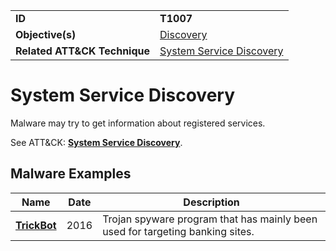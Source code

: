 |||
|---------|------------------------|
|**ID**|**T1007**|
|**Objective(s)**|[Discovery](https://github.com/MBCProject/mbc-markdown/tree/master/discovery)|
|**Related ATT&CK Technique**|[System Service Discovery](https://attack.mitre.org/techniques/T1007)|


System Service Discovery
========================
Malware may try to get information about registered services. 

See ATT&CK: [**System Service Discovery**](https://attack.mitre.org/techniques/T1007).

Malware Examples
----------------
|Name|Date|Description|
|-----------------------------|-----------|-----------------------------|
|[**TrickBot**](https://github.com/MBCProject/mbc-markdown/tree/master/xample-malware/trickbot.md)|2016|Trojan spyware program that has mainly been used for targeting banking sites.|
